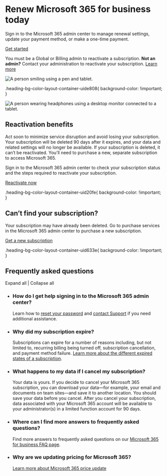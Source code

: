# Renew Microsoft 365 for business today

  

Sign in to the Microsoft 365 admin center to manage renewal settings, update your payment method, or make a one-time payment.  

[Get started](https://go.microsoft.com/fwlink/p/?LinkID=2097810&clcid=0x409&culture=en-us&country=us)

You must be a Global or Billing admin to reactivate a subscription. **Not an admin?** Contact your administration to reactivate your subscription. [Learn more](https://go.microsoft.com/fwlink/p/?linkid=2185600)

![A person smiling using a pen and tablet.](https://cdn-dynmedia-1.microsoft.com/is/image/microsoftcorp/SUR22_Pro8_Contextual_614_RGB_RWQa6h?resMode=sharp2&op_usm=1.5,0.65,15,0&wid=1920&qlt=95&fmt=png-alpha)

.heading-bg-color-layout-container-uide808{ background-color: !important; }

 ![A person wearing headphones using a desktop monitor connected to a tablet.](https://cdn-dynmedia-1.microsoft.com/is/image/microsoftcorp/SUR22_Pro8_Contextual_1071_RGB_RWQ7jD:VP1-539x349?resMode=sharp2&op_usm=1.5,0.65,15,0&wid=1500&hei=1020&qlt=75&fit=constrain) 

## Reactivation benefits

Act soon to minimize service disruption and avoid losing your subscription. Your subscription will be deleted 90 days after it expires, and your data and related settings will no longer be available. If your subscription is deleted, it can’t be reactivated. You’ll need to purchase a new, separate subscription to access Microsoft 365.

Sign in to the Microsoft 365 admin center to check your subscription status and the steps required to reactivate your subscription.

[Reactivate now](https://go.microsoft.com/fwlink/p/?LinkID=2097810&clcid=0x409&culture=en-us&country=us)

.heading-bg-color-layout-container-uid20fe{ background-color: !important; }

## Can’t find your subscription?

Your subscription may have already been deleted. Go to purchase services in the Microsoft 365 admin center to purchase a new subscription.

[Get a new subscription](https://go.microsoft.com/fwlink/p/?LinkID=2182920&clcid=0x409&culture=en-us&country=us)

.heading-bg-color-layout-container-uid633e{ background-color: !important; }

## Frequently asked questions

Expand all | Collapse all

- ### How do I get help signing in to the Microsoft 365 admin center?
    
    Learn how to [reset your password](https://go.microsoft.com/fwlink/p/?linkid=841910) and [contact Support](https://go.microsoft.com/fwlink/p/?linkid=2182750) if you need additional assistance.
    
- ### Why did my subscription expire?
    
    Subscriptions can expire for a number of reasons including, but not limited to, recurring billing being turned off, subscription cancellation, and payment method failure. [Learn more about the different expired states of a subscription](https://go.microsoft.com/fwlink/p/?linkid=2182752).
    
- ### What happens to my data if I cancel my subscription?
    
    Your data is yours. If you decide to cancel your Microsoft 365 subscription, you can download your data—for example, your email and documents on team sites—and save it to another location. You should save your data before you cancel. After you cancel your subscription, data associated with your Microsoft 365 account will be available to your administrator(s) in a limited function account for 90 days. 
    
- ### Where can I find more answers to frequently asked questions?
    
    Find more answers to frequently asked questions on our [Microsoft 365 for business FAQ page](https://www.microsoft.com/en-us/microsoft-365/business/microsoft-365-frequently-asked-questions).
    
- ### Why are we updating pricing for Microsoft 365?
    
    [Learn more about Microsoft 365 price update](https://go.microsoft.com/fwlink/p/?linkid=2186612)